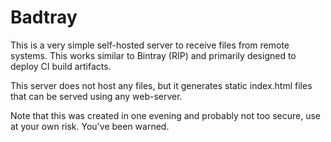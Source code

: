 # Badtray

This is a very simple self-hosted server to receive files from remote systems.
This works similar to Bintray (RIP) and primarily designed to deploy CI build
artifacts.

This server does not host any files, but it generates static index.html files
that can be served using any web-server.

Note that this was created in one evening and probably not too secure, use
at your own risk. You've been warned.

